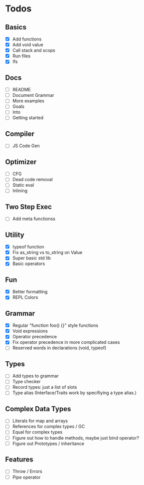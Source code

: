 # Todos

## Basics
- [x] Add functions
- [x] Add void value
- [x] Call stack and scops
- [x] Run files
- [x] Ifs

## Docs
- [ ] README
- [ ] Document Grammar
- [ ] More examples
- [ ] Goals
- [ ] Into
- [ ] Getting started

## Compiler
- [ ] JS Code Gen

## Optimizer
- [ ] CFG
- [ ] Dead code removal
- [ ] Static eval
- [ ] Inlining

## Two Step Exec
- [ ] Add meta functionss

## Utility
- [x] typeof function
- [x] Fix as_string vs to_string on Value
- [x] Super basic std lib
- [x] Basic operators

## Fun
- [x] Better formatting
- [x] REPL Colors

## Grammar
- [x] Regular "function foo() {}" style functions
- [x] Void expressions
- [x] Operator precedence
- [x] Fix operator precedence in more complicated cases
- [ ] Reserved words in declarations (void, typeof)

## Types
- [ ] Add types to grammar
- [ ] Type checker
- [ ] Record types: just a list of slots
- [ ] Type alias (Interface/Traits work by specifiying a type alias.)

## Complex Data Types
- [ ] Literals for map and arrays
- [ ] References for complex types / GC
- [ ] Equal for complex types
- [ ] Figure out how to handle methods, maybe just bind operator?
- [ ] Figure out Prototypes / inheritance

## Features
- [ ] Throw / Errors
- [ ] Pipe operator

